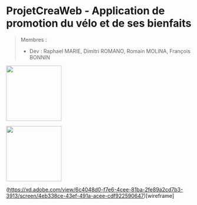 # ProjetCreaWeb - Application de promotion du vélo et de ses bienfaits

> Membres : 
>  - Dev : Raphael MARIE, Dimitri ROMANO, Romain MOLINA, François BONNIN


<a href="https://www.figma.com/file/wAs8MjaKV88q44EZbWhADy/Untitled?node-id=0%3A1"> <img src="https://i.goopics.net/yqk5bo.png" width= 150px> </a>

<a href="https://www.notion.so/fbonnin/BIKOLOGY-00b54f3d4a874114ad92d299725b8121" rel="Notion"><img src="https://upload.wikimedia.org/wikipedia/commons/4/45/Notion_app_logo.png" width=150px> </a>

(https://xd.adobe.com/view/6c4048d0-f7e6-4cee-81ba-2fe89a2cd7b3-3913/screen/4eb338ce-43ef-491a-acee-cdf922590647)[wireframe]
